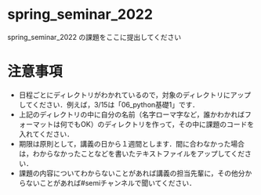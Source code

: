 # spring_seminar_2022
spring_seminar_2022 の課題をここに提出してください

# 注意事項
- 日程ごとにディレクトリがわかれているので，対象のディレクトリにアップしてください．例えば，3/15は「06_python基礎1」です．
- 上記のディレクトリの中に自分の名前（名字ローマ字など，誰かわかればフォーマットは何でもOK）のディレクトリを作って，その中に課題のコードを入れてください．
- 期限は原則として，講義の日から１週間とします．間に合わなかった場合は，わからなかったことなどを書いたテキストファイルをアップしてください．
- 課題の内容についてわからないことがあれば講義の担当先輩に，その他分からないことがあれば#semiチャンネルで聞いてください．
